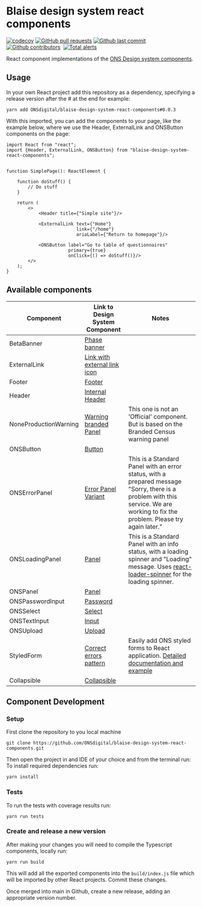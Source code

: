# Blaise design system react components

[![codecov](https://codecov.io/gh/ONSdigital/blaise-design-system-react-components/branch/main/graph/badge.svg)](https://codecov.io/gh/ONSdigital/blaise-design-system-react-components)
[![GitHub pull requests](https://img.shields.io/github/issues-pr-raw/ONSdigital/telephone-operations-blaise-interface.svg)](https://github.com/ONSdigital/telephone-operations-blaise-interface/pulls)
[![Github last commit](https://img.shields.io/github/last-commit/ONSdigital/blaise-design-system-react-components.svg)](https://github.com/ONSdigital/blaise-design-system-react-components/commits)
[![Github contributors](https://img.shields.io/github/contributors/ONSdigital/blaise-design-system-react-components.svg)](https://github.com/ONSdigital/blaise-design-system-react-components/graphs/contributors)
<img src="https://img.shields.io/github/release/ONSdigital/blaise-design-system-react-components.svg?style=flat-square" alt="">
[![Total alerts](https://img.shields.io/lgtm/alerts/g/ONSdigital/blaise-design-system-react-components.svg?logo=lgtm&logoWidth=18)](https://lgtm.com/projects/g/ONSdigital/blaise-design-system-react-components/alerts/)

React component implementations of the [ONS Design system components](https://ons-design-system.netlify.app).

## Usage

In your own React project add this repository as a dependency, specifying a release version after the # at the end for
example:

```shell
yarn add ONSdigital/blaise-design-system-react-components#0.0.3
```

With this imported, you can add the components to your page, like the example below, where we use the Header,
ExternalLink and ONSButton components on the page:

```tsx
import React from "react";
import {Header, ExternalLink, ONSButton} from "blaise-design-system-react-components";


function SimplePage(): ReactElement {

    function doStuff() {
        // Do stuff
    }

    return (
        <>
            <Header title={"Simple site"}/>

            <ExternalLink text={"Home"}
                          link={"/home"}
                          ariaLabel={"Return to homepage"}/>

            <ONSButton label="Go to table of questionnaires"
                       primary={true}
                       onClick={() => doStuff()}/>
        </>
    );
}
```

## Available components

| Component             | Link to Design System Component                                                       | Notes                                                                                      |
|-----------------------|---------------------------------------------------------------------------------------|--------------------------------------------------------------------------------------------|
| BetaBanner            | [Phase banner](https://ons-design-system.netlify.app/components/phase-banner/)        |                                                                                            |
| ExternalLink          | [Link with external link icon](https://ons-design-system.netlify.app/styles/typography/#link-with-external-link-icon) |                                                                                            |
| Footer                | [Footer](https://ons-design-system.netlify.app/components/footer/)                    |                                                                                            |
| Header                | [Internal Header](https://ons-design-system.netlify.app/components/header/#internal)  |                                                                                            |
| NoneProductionWarning | [Warning branded Panel](https://ons-design-system.netlify.app/components/panel/#warning-branded) | This one is not an 'Official' component. But is based on the Branded Census warning panel    |
| ONSButton             | [Button](https://ons-design-system.netlify.app/components/button/)                    |                                                                                            |
| ONSErrorPanel         | [Error Panel Variant](https://ons-design-system.netlify.app/components/panel/)        | This is a Standard Panel with an error status, with a prepared message "Sorry, there is a problem with this service. We are working to fix the problem. Please try again later."  |
| ONSLoadingPanel       | [Panel](https://ons-design-system.netlify.app/components/panel/)                      | This is a Standard Panel with an info status, with a loading spinner and "Loading" message. Uses [react-loader-spinner](https://www.npmjs.com/package/react-loader-spinner) for the loading spinner. |
| ONSPanel              | [Panel](https://ons-design-system.netlify.app/components/panel/)                      |                                                                                            |
| ONSPasswordInput      | [Password](https://ons-design-system.netlify.app/components/password/)                |                                                                                            |
| ONSSelect             | [Select](https://ons-design-system.netlify.app/components/select/)                    |                                                                                            |
| ONSTextInput          | [Input](https://ons-design-system.netlify.app/components/input/)                      |                                                                                            |
| ONSUpload             | [Upload](https://ons-design-system.netlify.app/components/upload/)                    |                                                                                            |
| StyledForm            | [Correct errors pattern](https://ons-design-system.netlify.app/patterns/error-validation) | Easily add ONS styled forms to React application. [Detailed documentation and example](./docs/StyledForms.MD) |
| Collapsible           | [Collapsible](https://ons-design-system.netlify.app/components/collapsible/)          |                                                                                            |

## Component Development

### Setup

First clone the repository to you local machine

```shell
git clone https://github.com/ONSdigital/blaise-design-system-react-components.git
```

Then open the project in and IDE of your choice and from the terminal run:
To install required dependencies run:

```shell
yarn install
```

### Tests

To run the tests with coverage results run:

```shell
yarn run tests
```

### Create and release a new version

After making your changes you will need to compile the Typescript components, locally run:

```shell
yarn run build
```

This will add all the exported components into the `build/index.js` file which will be imported by other React projects.
Commit these changes.

Once merged into main in Github, create a new release, adding an appropriate version number. 
